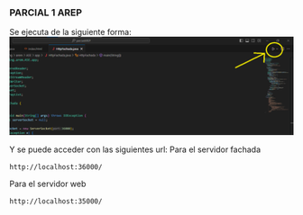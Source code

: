 ### PARCIAL 1 AREP

Se ejecuta de la siguiente forma:
![](img/seejecuta.png)

Y se puede acceder con las siguientes url:
Para el servidor fachada
```
http://localhost:36000/
```
Para el servidor web
```
http://localhost:35000/
```